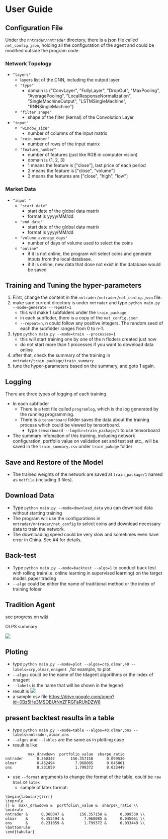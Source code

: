 # User Guide
## Configuration File
Under the `nntrader/nntrader` directory, there is a json file called `net_config.json`,
 holding all the configuration of the agent and could be modified outside the program code.
### Network Topology
* `"layers"`
    * layers list of the CNN, including the output layer
    * `"type"`
        * domain is {"ConvLayer", "FullyLayer", "DropOut", "MaxPooling",
        "AveragePooling", "LocalResponseNormalization", "SingleMachineOutput",
        "LSTMSingleMachine", "RNNSingleMachine"}
    * `"filter shape"`
        * shape of the filter (kernal) of the Convolution Layer
* `"input"`
    * `"window_size"`
        * number of columns of the input matrix
    * `"coin_number"`
        * number of rows of the input matrix
    * `"feature_number"`
        * number of features (just like RGB in computer vision)
        * domain is {1, 2, 3}
        * 1 means the feature is ["close"], last price of each period
        * 2 means the feature is ["close", "volume"]
        * 3 means the features are ["close", "high", "low"]

### Market Data
* `"input "`
    * `"start_date"`
        * start date of the global data matrix
        * format is yyyy/MM/dd
    * `"end_date"`
        * start date of the global data matrix
        * format is yyyy/MM/dd
    * `"volume_average_days"`
        * number of days of volume used to select the coins
    * `"online"`
        * if it is not online, the program will select coins and generate inputs
        from the local database.
        * if it is online, new data that dose not exist in the database would be saved

## Training and Tuning the hyper-parameters
1. First, change the content in the `nntrader/nntrader/net_config.json` file.
2. make sure current directory is under `nntrader` and type `python main.py --mode=generate --repeat=1`
    * this will make 1 subfolders under the `train_package`
    * in each subfloder, there is a copy of the `net_config.json`
    * `--repeat=n`, n could follow any positive integers. The random seed of each the subfolder ranges from 0 to n-1.
3. type `python main.py --mode=train --processes=1`
    * this will start training one by one of the n floders created just now
    * do not start more than 1 processes if you want to download data online
4. after that, check the summary of the training in `nntrader/train_package/train_summary`
5. tune the hyper-parameters based on the summary, and goto 1 again.

## Logging
There are three types of logging of each training.
* In each subfloder
    * There is a text file called `programlog`, which is the log generated by the running programming.
    * There is a `tensorboard` folder saves the data about the training process which could be viewed by tensorboard.
        * type `tensorboard --logdir=train_package/1` to use tensorboard
* The summary infomation of this training, including network configuration, portfolio value on validation set and test set etc., will be saved in the `train_summary.csv` under `train_pakage` folder

## Save and Restore of the Model
* The trained weights of the network are saved at `train_package/1` named as `netfile` (including 3 files). 

## Download Data
* Type `python main.py --mode=download_data` you can download data without starting training
* The program will use the configurations in `nntrader/nntrader/net_config` to select coins and
  download necessary data to train the network.
* The downloading speed could be very slow and sometimes even have error in China. See #4 for details.

## Back-test
* Type `python main.py --mode=backtest --algo=1` to conduct
back test with rolling train(i.e. online learning in supervised learning)
on the target model.
paper trading
* `--algo` could be either the name of traditional method or the index of training folder

## Tradition Agent
see progress on [wiki](https://github.com/ZhengyaoJiang/nntrader/wiki/Current-Progress-of-Traditional-Agents)

OLPS summary:

![](https://github.com/DexHunter/nntrader/blob/dev/images/olps_algo.png)

## Ploting
* type `python main.py --mode=plot --algos=crp,olmar,40 --labels=crp,olmar,nnagent
`,for example, to plot
* `--algos` could be the name of the tdagent algorithms or
the index of nnagent
* `--labels` is the name that will be shown in the legend
* result is
![](http://oan6f7zbh.bkt.clouddn.com/17-4-23/91567996-file_1492914862957_4f40.png)
* a sample csv file https://drive.google.com/open?id=0Bz5He3MSOBUtNnZFRGFaRUhDZW8

## present backtest results in a table
* type `python main.py --mode=table --algos=40,olmar,ons --labels=nntrader,olmar,ons`
* `--algos` and `--lables` are the same as in plotting case
* result is like:
```
          max_drawdown  portfolio_value  sharpe_ratio
nntrader      0.360347       156.357158      0.099530
olmar         0.452494         7.968085      0.045061
ons           0.231059         1.799372      0.033449
```
* use `--format` arguments to change the format of the table,
 could be `raw` `html` or `latex`
    * sample of latex format:

```
\begin{tabular}{lrrr}
\toprule
{} &  max\_drawdown &  portfolio\_value &  sharpe\_ratio \\
\midrule
nntrader &      0.360347 &       156.357158 &      0.099530 \\
olmar    &      0.452494 &         7.968085 &      0.045061 \\
ons      &      0.231059 &         1.799372 &      0.033449 \\
\bottomrule
\end{tabular}

```
